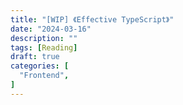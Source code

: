```yaml
---
title: "[WIP] 《Effective TypeScript》"
date: "2024-03-16"
description: ""
tags: [Reading]
draft: true
categories: [
  "Frontend",
]
---
```

